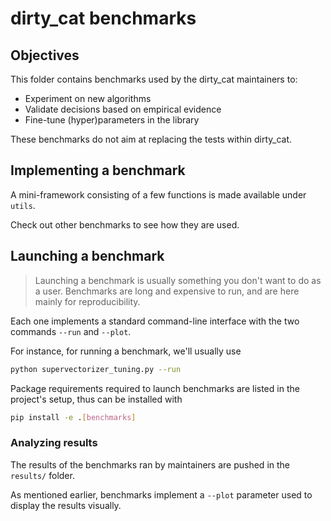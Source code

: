 # dirty_cat benchmarks

## Objectives

This folder contains benchmarks used by the dirty_cat maintainers to:
- Experiment on new algorithms
- Validate decisions based on empirical evidence
- Fine-tune (hyper)parameters in the library

These benchmarks do not aim at replacing the tests within dirty_cat.

## Implementing a benchmark

A mini-framework consisting of a few functions is made available under `utils`.

Check out other benchmarks to see how they are used.

## Launching a benchmark

> Launching a benchmark is usually something you don't want to do as a user.
  Benchmarks are long and expensive to run, and are here mainly for reproducibility.

Each one implements a standard command-line interface with the two commands
``--run`` and ``--plot``.

For instance, for running a benchmark, we'll usually use

```bash
python supervectorizer_tuning.py --run
```

Package requirements required to launch benchmarks are listed in the project's
setup, thus can be installed with

```bash
pip install -e .[benchmarks]
```

### Analyzing results

The results of the benchmarks ran by maintainers are pushed in the `results/` folder.

As mentioned earlier, benchmarks implement a ``--plot`` parameter used
to display the results visually.
